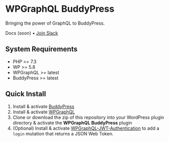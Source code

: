 # WPGraphQL BuddyPress

Bringing the power of GraphQL to BuddyPress.

Docs (soon) • [Join Slack](https://wpgql-slack.herokuapp.com/)

## System Requirements

* PHP >= 7.3
* WP >= 5.8
* WPGraphQL >= latest
* BuddyPress >= latest

## Quick Install

1. Install & activate [BuddyPress](https://buddypress.org/)
2. Install & activate [WPGraphQL](https://www.wpgraphql.com/)
3. Clone or download the zip of this repository into your WordPress plugin directory & activate the **WPGraphQL BuddyPress** plugin
4. (Optional) Install & activate [WPGraphQL-JWT-Authentication](https://github.com/wp-graphql/wp-graphql-jwt-authentication) to add a `login` mutation that returns a JSON Web Token.

